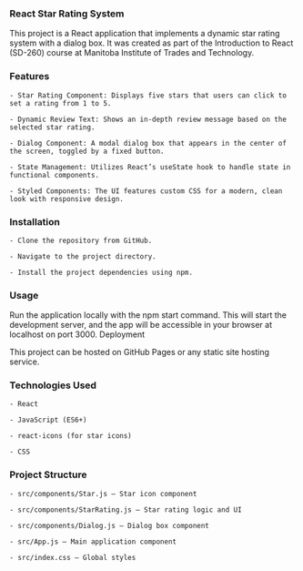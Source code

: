 ### React Star Rating System

This project is a React application that implements a dynamic star rating system with a dialog box. It was created as part of the Introduction to React (SD-260) course at Manitoba Institute of Trades and Technology.

### Features

    - Star Rating Component: Displays five stars that users can click to set a rating from 1 to 5.

    - Dynamic Review Text: Shows an in-depth review message based on the selected star rating.

    - Dialog Component: A modal dialog box that appears in the center of the screen, toggled by a fixed button.

    - State Management: Utilizes React’s useState hook to handle state in functional components.

    - Styled Components: The UI features custom CSS for a modern, clean look with responsive design.

### Installation

    - Clone the repository from GitHub.

    - Navigate to the project directory.

    - Install the project dependencies using npm.

### Usage

Run the application locally with the npm start command. This will start the development server, and the app will be accessible in your browser at localhost on port 3000.
Deployment

This project can be hosted on GitHub Pages or any static site hosting service.

### Technologies Used

    - React

    - JavaScript (ES6+)

    - react-icons (for star icons)

    - CSS

### Project Structure

    - src/components/Star.js — Star icon component

    - src/components/StarRating.js — Star rating logic and UI

    - src/components/Dialog.js — Dialog box component

    - src/App.js — Main application component

    - src/index.css — Global styles